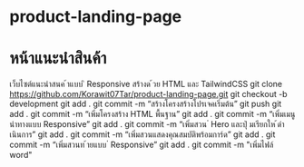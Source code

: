 # product-landing-page
# หน้าแนะนําสินค้า
เว็บไซต์แนะนําสนค ้าแบบ ิ Responsive สร้างด ้วย HTML และ TailwindCSS
git clone https://github.com/Korawit07Tar/product-landing-page.git
git checkout -b development
git add .
git commit -m “สร้างโครงสร้างโปรเจคเริ่มต้น”
git push
git add .
git commit -m “เพิ่มโครงสร้าง HTML พื้นฐาน”
git add .
git commit -m “เพิ่มเมนูนำทางแบบ Responsive”
git add .
git commit -m “เพิ่มสวน ่ Hero และปุ่ มเรียกให ้ดําเนินการ”
git add .
git commit -m “เพิ่มสวนแสดงคุณสมบัติพร้อมการ์ด”
git add .
git commit -m “เพิ่มสวนท ้ายแบบ ่ Responsive”
git add .
git commit -m "เพิ่มไฟล์ word"

